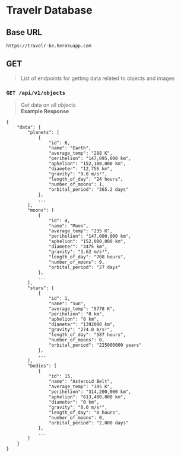 # Travelr Database

## Base URL
```https://travelr-be.herokuapp.com```

## GET
> List of endpoints for getting data related to objects and images

### ```GET /api/v1/objects```
> Get data on all objects   
**Example Response**
```
{
    "data": {
        "planets": [
            {
                "id": 6,
                "name": "Earth",
                "average_temp": "288 K",
                "perihelion": "147,095,000 km",
                "aphelion": "152,100,000 km",
                "diameter": "12,756 km",
                "gravity": "9.8 m/s²",
                "length_of_day": "24 hours",
                "number_of_moons": 1,
                "orbital_period": "365.2 days"
            },
            ...
        ],
        "moons": [
            {
                "id": 4,
                "name": "Moon",
                "average_temp": "235 K",
                "perihelion": "147,000,000 km",
                "aphelion": "152,000,000 km",
                "diameter": "3475 km",
                "gravity": "1.62 m/s²",
                "length_of_day": "708 hours",
                "number_of_moons": 0,
                "orbital_period": "27 days"
            },
            ...
        ],
        "stars": [
            {
                "id": 1,
                "name": "Sun",
                "average_temp": "5778 K",
                "perihelion": "0 km",
                "aphelion": "0 km",
                "diameter": "1392000 km",
                "gravity": "274.0 m/s²",
                "length_of_day": "587 hours",
                "number_of_moons": 0,
                "orbital_period": "225000000 years"
            },
            ...
        ],
        "bodies": [
            {
                "id": 15,
                "name": "Asteroid Belt",
                "average_temp": "185 K",
                "perihelion": "314,200,000 km",
                "aphelion": "613,400,000 km",
                "diameter": "0 km",
                "gravity": "0.0 m/s²",
                "length_of_day": "0 hours",
                "number_of_moons": 0,
                "orbital_period": "2,000 days"
            },
            ...
        ]
    }
}
```